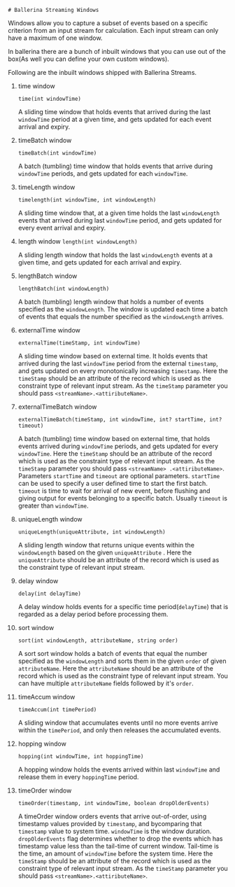     # Ballerina Streaming Windows

Windows allow you to capture a subset of events based on a specific criterion from an input stream for calculation. 
Each input stream can only have a maximum of one window.

In ballerina there are a bunch of inbuilt windows that you can use out of the box(As well you can define your own 
custom windows).

Following are the inbuilt windows shipped with Ballerina Streams.

1.  time window

    `time(int windowTime)`

    A sliding time window that holds events that arrived during the last `windowTime` period at a given time, and 
    gets updated for each event arrival and expiry.

2.  timeBatch window

    `timeBatch(int windowTime)`

    A batch (tumbling) time window that holds events that arrive during `windowTime` periods, and gets updated for 
    each `windowTime`.

3. timeLength window

    `timelength(int windowTime, int windowLength)`

    A sliding time window that, at a given time holds the last `windowLength` events that arrived during last 
    `windowTime` period, and gets updated for every event arrival and expiry.

4. length window
    `length(int windowLength)`

    A sliding length window that holds the last `windowLength` events at a given time, and gets updated for each 
    arrival and expiry.

5. lengthBatch window

    `lengthBatch(int windowLength)`

    A batch (tumbling) length window that holds a number of events specified as the `windowLength`. The window is 
    updated each time a batch of events that equals the number specified as the `windowLength` arrives.

6. externalTime window

    `externalTime(timeStamp, int windowTime)`

    A sliding time window based on external time. It holds events that arrived during the last `windowTime` period 
    from the external `timestamp`, and gets updated on every monotonically increasing `timestamp`. Here the 
    `timeStamp` should be an attribute of the record which is used as the constraint type of relevant input stream. 
    As the `timeStamp` parameter you should pass `<streamName>.<attiributeName>`.

7. externalTimeBatch window

    `externalTimeBatch(timeStamp, int windowTime, int? startTime, int? timeout)`

    A batch (tumbling) time window based on external time, that holds events arrived during `windowTime` periods, and
     gets updated for every `windowTime`. Here the `timeStamp` should be an attribute of the record which is used as 
     the constraint type of relevant input stream. As the `timeStamp` parameter you should pass `<streamName>
     .<attiributeName>`. Parameters `startTime` and `timeout` are optional parameters. `startTime` can be used to 
     specify a user defined time to start the first batch. `timeout` is time to wait for arrival of new event, before
      flushing and giving output for events belonging to a specific batch. Usually `timeout` is greater than 
      `windowTime`.

8. uniqueLength window
    
    `uniqueLength(uniqueAttribute, int windowLength)`

    A sliding length window that returns unique events within the `windowLength` based on the given `uniqueAttribute`
    . Here the `uniqueAttribute` should be an attribute of the record which is used as the constraint type of 
    relevant input stream.

9. delay window
    
    `delay(int delayTime)`

    A delay window holds events for a specific time period(`delayTime`) that is regarded as a delay period before 
    processing them.

10. sort window
    
    `sort(int windowLength, attributeName, string order)`

    A sort sort window holds a batch of events that equal the number specified as the `windowLength` and sorts them 
    in the given `order` of given `attributeName`. Here the `attributeName` should be an attribute of the record 
    which is used as the constraint type of relevant input stream. You can have multiple `attributeName` fields 
    followed by it's `order`.

11. timeAccum window

    `timeAccum(int timePeriod)`
    
    A sliding window that accumulates events until no more events arrive within the `timePeriod`, and only then 
    releases the accumulated events.
    
12. hopping window

    `hopping(int windowTime, int hoppingTime)`
    
    A hopping window holds the events arrived within last `windowTime` and release them in every `hoppingTime` period.
    
13. timeOrder window

    `timeOrder(timestamp, int windowTime, boolean dropOlderEvents)`
    
    A timeOrder window orders events that arrive out-of-order, using timestamp values provided by `timestamp`, and 
    bycomparing that `timestamp` value to system time. `windowTime` is the window duration. `dropOlderEvents` flag 
    determines whether to drop the events which has timestamp value less than the tail-time of current window. 
    Tail-time is the time, an amount of `windowTime` before the system time. Here the `timeStamp` should be an 
    attribute of the record which is used as the constraint type of relevant input stream. As the `timeStamp` 
    parameter you should pass `<streamName>.<attiributeName>`.